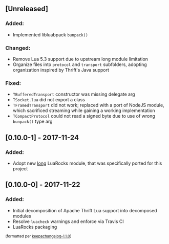 ## [Unreleased]
### Added:
- Implemented libluabpack `bunpack()`

### Changed:
- Remove Lua 5.3 support due to upstream long module limitation
- Organize files into `protocol` and `transport` subfolders, adopting organization inspired by Thrift's Java support

### Fixed:
- `TBufferedTransport` constructor was missing delegate arg
- `TSocket.lua` did not export a class
- `TFramedTransport` did not work; replaced with a port of NodeJS module, which sacrificed streaming while gaining a working implementation
- `TCompactProtocol` could not read a signed byte due to use of wrong `bunpack()` type arg

## [0.10.0-1] - 2017-11-24
### Added:
- Adopt new [long](https://luarocks.org/modules/drauschenbach/long) LuaRocks module, that was specifically ported for this project

## [0.10.0-0] - 2017-11-22
### Added:
- Initial decomposition of Apache Thrift Lua support into decomposed modules
- Resolve `luacheck` warnings and enforce via Travis CI
- LuaRocks packaging

<small>(formatted per [keepachangelog-1.1.0](http://keepachangelog.com/en/1.0.0/))</small>
